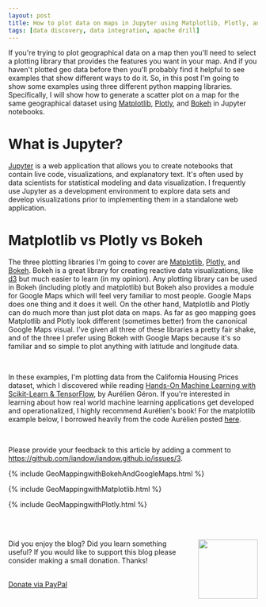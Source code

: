 ```yaml
---
layout: post
title: How to plot data on maps in Jupyter using Matplotlib, Plotly, and Bokeh
tags: [data discovery, data integration, apache drill]
---
```


If you're trying to plot geographical data on a map then you'll need to select a plotting library that provides the features you want in your map. And if you haven't plotted geo data before then you'll probably find it helpful to see examples that show different ways to do it. So, in this post I'm going to show some examples using three different python mapping libraries. Specifically, I will show how to generate a scatter plot on a map for the same geographical dataset using [Matplotlib](https://matplotlib.org/), [Plotly](https://plot.ly/), and [Bokeh](http://bokeh.pydata.org/en/latest/docs/user_guide/geo.html) in Jupyter notebooks.

# What is Jupyter?

[Jupyter](http://jupyter.org/) is a web application that allows you to create notebooks that contain live code, visualizations, and explanatory text. It's often used by data scientists for statistical modeling and data visualization. I frequently use Jupyter as a development environment to explore data sets and develop visualizations prior to implementing them in a standalone web application.

# Matplotlib vs Plotly vs Bokeh

The three plotting libraries I'm going to cover are [Matplotlib](https://matplotlib.org/), [Plotly](https://plot.ly/), and [Bokeh](http://bokeh.pydata.org/en/latest/docs/user_guide/geo.html). Bokeh is a great library for creating reactive data visualizations, like [d3](https://d3js.org/) but much easier to learn (in my opinion). Any plotting library can be used in Bokeh (including plotly and matplotlib) but Bokeh also provides a module for Google Maps which will feel very familiar to most people. Google Maps does one thing and it does it well. On the other hand, Matplotlib and Plotly can do much more than just plot data on maps. As far as geo mapping goes Matplotlib and Plotly look different (sometimes better) from the canonical Google Maps visual. I've given all three of these libraries a pretty fair shake, and of the three I prefer using Bokeh with Google Maps because it's so familiar and so simple to plot anything with latitude and longitude data.

<br>
<p>In these examples, I'm plotting data from the California Housing Prices dataset, which I discovered while reading <a href="http://shop.oreilly.com/product/0636920052289.do">Hands-On Machine Learning with Scikit-Learn & TensorFlow</a>, by Aurélien Géron. If you're interested in learning about how real world machine learning applications get developed and operationalized, I highly recommend Aurélien's book! For the matplotlib example below, I borrowed heavily from the code Aurélien posted <a href="https://github.com/ageron/handson-ml/blob/master/02_end_to_end_machine_learning_project.ipynb">here</a>.</p>

<br>
<p>Please provide your feedback to this article by adding a comment to <a href="https://github.com/iandow/iandow.github.io/issues/3">https://github.com/iandow/iandow.github.io/issues/3</a>.</p>

{% include GeoMappingwithBokehAndGoogleMaps.html %}

{% include GeoMappingwithMatplotlib.html %}

{% include GeoMappingwithPlotly.html %}


<br><br>
<div class="main-explain-area padding-override jumbotron">
  <img src="http://iandow.github.io/img/paypal.png" width="120" style="margin-left: 15px" align="right">
  <p class="margin-override font-override">
  	Did you enjoy the blog? Did you learn something useful? If you would like to support this blog please consider making a small donation. Thanks!</p>
  <br>
  <div id="paypalbtn">
    <a class="btn btn-primary btn" href="https://www.paypal.me/iandownard/3.5">Donate via PayPal</a>
  </div>
</div>